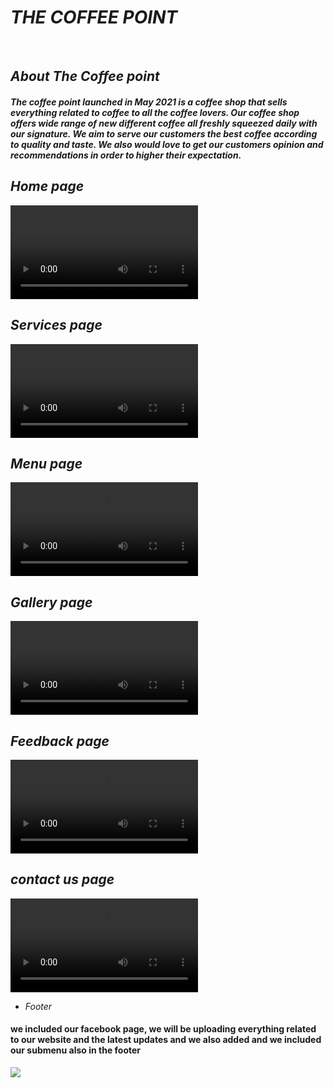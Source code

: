 # _THE COFFEE POINT_
 
</br>

 ## _About The Coffee point_
 
 #### _The coffee point launched in May 2021 is a coffee shop that sells everything related to coffee to all the coffee lovers. Our coffee shop offers wide range of new different coffee all freshly squeezed daily with our signature. We aim to serve our customers the best coffee according to quality and taste. We also would love to get our customers opinion and recommendations in order to higher their expectation._
 
 ## _Home page_
 
 ![](https://user-images.githubusercontent.com/84526848/119278264-3e555380-bc35-11eb-9bde-37fbffa64b81.mov)
 </br>
 
 ## _Services page_
 
 ![](https://user-images.githubusercontent.com/84526848/119278309-85dbdf80-bc35-11eb-9b15-052ae095fc12.mov)
 </br>
 
 ## _Menu page_
 ![](https://user-images.githubusercontent.com/84526848/119404944-95206300-bcf1-11eb-8abc-da0ae55be8ea.mov)
</br> 

## _Gallery page_
![](https://user-images.githubusercontent.com/84526848/119278391-069adb80-bc36-11eb-9eda-aa91d2175ad0.mov)
</br>

## _Feedback page_
![](https://user-images.githubusercontent.com/84526848/119278410-27fbc780-bc36-11eb-950b-a6c37f2a9598.mov)
</br>

## _contact us page_
![](https://user-images.githubusercontent.com/84526848/119278424-4eb9fe00-bc36-11eb-8847-b6147ecef172.mov)
</br>

* _Footer_
#### we included our facebook page, we will be uploading everything related to our website and the latest updates and we also added and we included our submenu also in the footer
![](https://user-images.githubusercontent.com/84526848/119278453-76a96180-bc36-11eb-82bc-14de629c1a0a.png)
</br>
